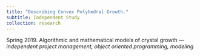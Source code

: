 ```yaml
---
title: "Describing Convex Polyhedral Growth."
subtitle: Independent Study
collection: research
---
```


Spring 2019. Algorithmic and mathematical models of crystal growth — <em> independent project management, object oriented programming, modeling </em>

